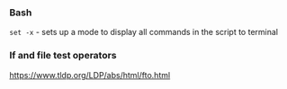 ### Bash

`set -x` - sets up a mode to display all commands in the script to terminal


### If and file test operators

https://www.tldp.org/LDP/abs/html/fto.html